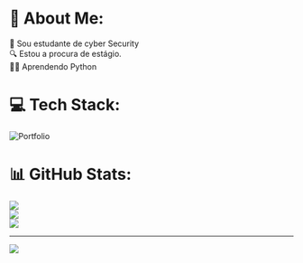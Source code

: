 # 💫 About Me:
🎒 Sou estudante de cyber Security <br>🔍 Estou a procura de estágio.<br>👩‍🏫 Aprendendo Python 


# 💻 Tech Stack:
![Portfolio](https://img.shields.io/badge/Portfolio-%23000000.svg?style=flat-square&logo=firefox&logoColor=#FF7139)
# 📊 GitHub Stats:
![](https://github-readme-stats.vercel.app/api?username=jaque2015&theme=dark&hide_border=false&include_all_commits=false&count_private=false)<br/>
![](https://github-readme-streak-stats.herokuapp.com/?user=jaque2015&theme=dark&hide_border=false)<br/>
![](https://github-readme-stats.vercel.app/api/top-langs/?username=jaque2015&theme=dark&hide_border=false&include_all_commits=false&count_private=false&layout=compact)

---
[![](https://visitcount.itsvg.in/api?id=jaque2015&icon=0&color=0)](https://visitcount.itsvg.in)

<!-- Proudly created with GPRM ( https://gprm.itsvg.in ) -->
